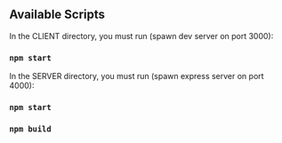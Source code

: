 ## Available Scripts

In the CLIENT directory, you must run (spawn dev server on port 3000):

### `npm start`

In the SERVER directory, you must run (spawn express server on port 4000):

### `npm start`

### `npm build`
